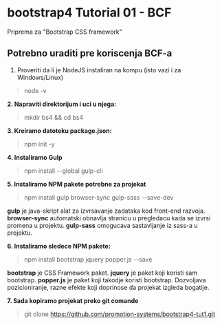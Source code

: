 # bootstrap4 Tutorial 01 - BCF

Priprema za "Bootstrap CSS framework"

## Potrebno uraditi pre koriscenja BCF-a

1. Proveriti da li je NodeJS instaliran na kompu (isto vazi i za Windows/Linux)

> node -v

**2. Napraviti direktorijum i uci u njega:**

> mkdir bs4 && cd bs4

**3. Kreiramo datoteku package.json:**

> npm init -y

**4. Instaliramo Gulp**

> npm install --global gulp-cli

**5. Instaliramo NPM pakete potrebne za projekat**

> npm install gulp browser-sync gulp-sass --save-dev

**gulp** je java-skript alat za izvrsavanje zadataka kod front-end razvoja.
**browser-sync** automatski obnavlja stranicu u pregledacu kada se izvrsi promena u projektu.
**gulp-sass** omogucava sastavljanje iz sass-a u projektu.

**6. Instaliramo sledece NPM pakete:**

> npm install bootstrap jquery popper.js --save

**bootstrap** je CSS Framework paket.
**jquery** je paket koji koristi sam bootstrap.
**popper.js** je paket koji takodje koristi bootstrap. Dozvoljava pozicioniranje, razne efekte koji doprinose da projekat izgleda bogatije.

**7. Sada kopiramo projekat preko git comande**

> git clone https://github.com/promotion-systems/bootstrap4-tut1.git


